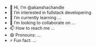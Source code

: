 - 👋 Hi, I’m @akanshachandle
- 👀 I’m interested in fullstack developering
- 🌱 I’m currently learning ...
- 💞️ I’m looking to collaborate on ...
- 📫 How to reach me ...
- 😄 Pronouns: ...
- ⚡ Fun fact: ...

<!---
akanshachandle/akanshachandle is a ✨ special ✨ repository because its `README.md` (this file) appears on your GitHub profile.
You can click the Preview link to take a look at your changes.
--->
